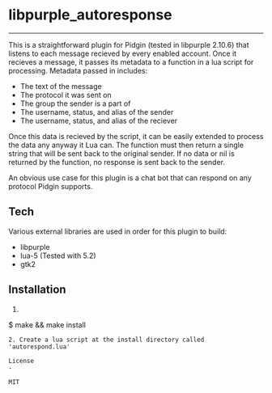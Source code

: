 # libpurple\_autoresponse
------

This is a straightforward plugin for Pidgin (tested in libpurple 2.10.6) that listens to each message recieved by every enabled account.  Once it recieves a message, it passes its metadata to a function in a lua script for processing.  Metadata passed in includes:

  - The text of the message
  - The protocol it was sent on
  - The group the sender is a part of
  - The username, status, and alias of the sender
  - The username, status, and alias of the reciever

Once this data is recieved by the script, it can be easily extended to process the data any anyway it Lua can.  The function must then return a single string that will be sent back to the original sender.  If no data or nil is returned by the function, no response is sent back to the sender.

An obvious use case for this plugin is a chat bot that can respond on any protocol Pidgin supports.

Tech
-----------

Various external libraries are used in order for this plugin to build:

  - libpurple
  - lua-5 (Tested with 5.2)
  - gtk2

Installation
--------------

1. ```bash
$ make && make install
```
2. Create a lua script at the install directory called 'autorespond.lua'

License
-

MIT
  
    

